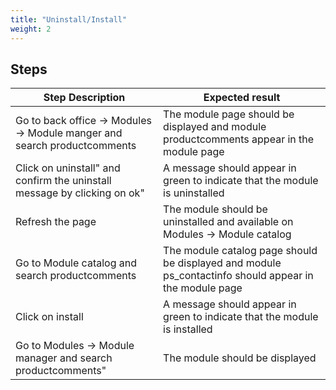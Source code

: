 ```yaml
---
title: "Uninstall/Install"
weight: 2
---
```

## Steps
| Step Description | Expected result |
| ----- | ----- |
| Go to back office -> Modules -> Module manger and search productcomments | The module page should be displayed and module productcomments appear in the module page |
| Click on uninstall" and confirm the uninstall message by clicking on ok" | A message should appear in green to indicate that the module is uninstalled |
| Refresh the page | The module should be uninstalled and available on Modules -> Module catalog |
| Go to Module catalog and search productcomments | The module catalog page should be displayed and module ps_contactinfo should appear in the module page |
| Click on install | A message should appear in green to indicate that the module is installed |
| Go to Modules -> Module manager and search productcomments" | The module should be displayed |
